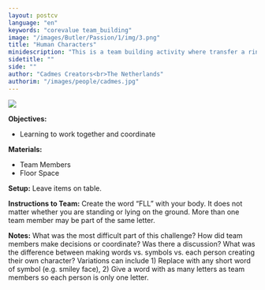 ```yaml
---
layout: postcv
language: "en"
keywords: "corevalue team_building"
image: "/images/Butler/Passion/1/img/3.png"
title: "Human Characters"
minidescription: "This is a team building activity where transfer a ring using only a straw."
sidetitle: ""
side: ""
author: "Cadmes Creators<br>The Netherlands"
authorim: "/images/people/cadmes.jpg"
---
```



<img src="/images/CoreValues/HumanCharacter.jpg" style="max-width: 100%">

<b>Objectives:</b>
- Learning to work together and coordinate

<b>Materials:</b>
- Team Members
- Floor Space

<b>Setup:</b>
Leave items on table.

<b>Instructions to Team:</b>
Create the word “FLL” with your body. It does not matter whether you are standing or lying on the ground. More than one team member may be part of the same letter.

<b>Notes:</b>
What was the most difficult part of this challenge? How did team members make decisions or coordinate? Was there a discussion? What was the difference between making words vs. symbols vs. each person creating their own character? Variations can include 1) Replace with any short word of symbol (e.g. smiley face), 2) Give a word with as many letters as team members so each person is only one letter.



